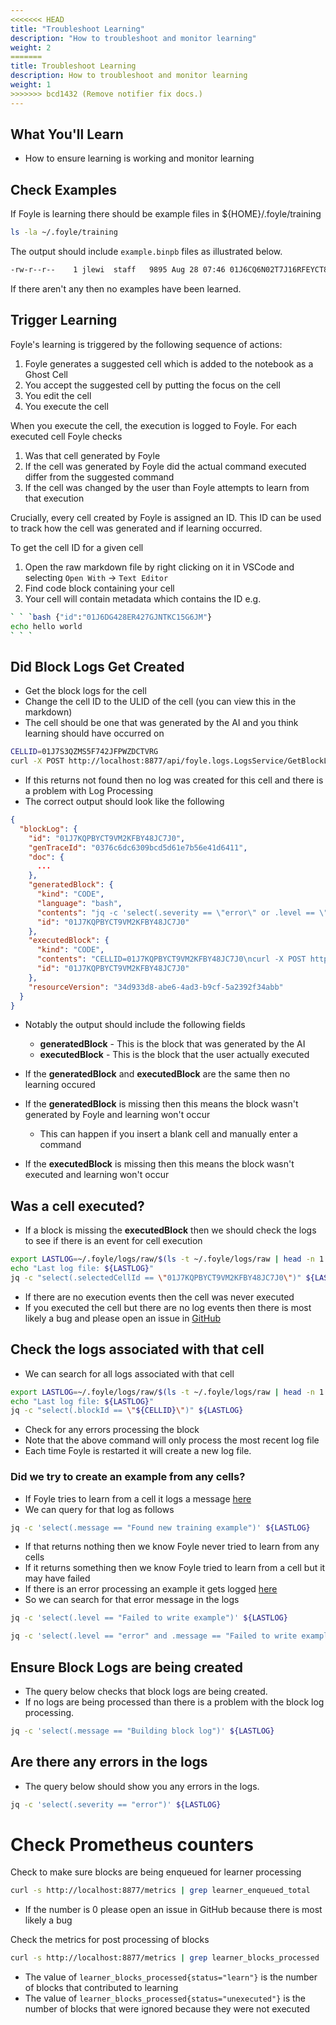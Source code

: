 ```yaml
---
<<<<<<< HEAD
title: "Troubleshoot Learning"
description: "How to troubleshoot and monitor learning"
weight: 2
=======
title: Troubleshoot Learning 
description: How to troubleshoot and monitor learning 
weight: 1
>>>>>>> bcd1432 (Remove notifier fix docs.)
---
```


## What You'll Learn

* How to ensure learning is working and monitor learning

## Check Examples

If Foyle is learning there should be example files in ${HOME}/.foyle/training

```sh
ls -la ~/.foyle/training
```

The output should include `example.binpb` files as illustrated below.

```sh
-rw-r--r--    1 jlewi  staff   9895 Aug 28 07:46 01J6CQ6N02T7J16RFEYCT8KYWP.example.binpb
```

If there aren't any then no examples have been learned.

## Trigger Learning

Foyle's learning is triggered by the following sequence of actions:

1. Foyle generates a suggested cell which is added to the notebook as a Ghost Cell
2. You accept the suggested cell by putting the focus on the cell
3. You edit the cell
4. You execute the cell

When you execute the cell, the execution is logged to Foyle. For each executed cell Foyle checks

1. Was that cell generated by Foyle
2. If the cell was generated by Foyle did the actual command executed differ from the suggested command
3. If the cell was changed by the user than Foyle attempts to learn from that execution

Crucially, every cell created by Foyle is assigned an ID. This ID can be used to track how the cell was generated and if learning occurred.

To get the cell ID for a given cell

1. Open the raw markdown file by right clicking on it in VSCode and selecting `Open With` -> `Text Editor`
2. Find code block containing your cell
3. Your cell will contain metadata which contains the ID e.g.

```sh
` ` `bash {"id":"01J6DG428ER427GJNTKC15G6JM"}
echo hello world
` ` `
```

## Did Block Logs Get Created

* Get the block logs for the cell
* Change the cell ID to the ULID of the cell (you can view this in the markdown)
* The cell should be one that was generated by the AI and you think learning should have occurred on

```bash
CELLID=01J7S3QZMS5F742JFPWZDCTVRG
curl -X POST http://localhost:8877/api/foyle.logs.LogsService/GetBlockLog -H "Content-Type: application/json" -d "{\"id\": \"${CELLID}\"}" | jq .
```

* If this returns not found then no log was created for this cell and there is a problem with Log Processing
* The correct output should look like the following

```json
{
  "blockLog": {
    "id": "01J7KQPBYCT9VM2KFBY48JC7J0",
    "genTraceId": "0376c6dc6309bcd5d61e7b56e41d6411",
    "doc": {
      ...
    },
    "generatedBlock": {
      "kind": "CODE",
      "language": "bash",
      "contents": "jq -c 'select(.severity == \"error\" or .level == \"error\")' ${LASTLOG}",
      "id": "01J7KQPBYCT9VM2KFBY48JC7J0"
    },
    "executedBlock": {
      "kind": "CODE",
      "contents": "CELLID=01J7KQPBYCT9VM2KFBY48JC7J0\ncurl -X POST http://localhost:8877/api/foyle.logs.LogsService/GetBlockLog -H \"Content-Type: application/json\" -d \"{\\\"id\\\": \\\"${CELLID}\\\"}\" | jq .",
      "id": "01J7KQPBYCT9VM2KFBY48JC7J0"
    },
    "resourceVersion": "34d933d8-abe6-4ad3-b9cf-5a2392f34abb"
  }
}
```

* Notably the output should include the following fields

   * **generatedBlock** - This is the block that was generated by the AI
   * **executedBlock** - This is the block that the user actually executed

* If the **generatedBlock** and **executedBlock** are the same then no learning occured
* If the **generatedBlock** is missing then this means the block wasn't generated by Foyle and learning won't occur

   * This can happen if you insert a blank cell and manually enter a command

* If the **executedBlock** is missing then this means the block wasn't executed and learning won't occur

## Was a cell executed?

* If a block is missing the **executedBlock** then we should check the logs to see if there is an event for cell execution

```bash
export LASTLOG=~/.foyle/logs/raw/$(ls -t ~/.foyle/logs/raw | head -n 1 )
echo "Last log file: ${LASTLOG}"
jq -c "select(.selectedCellId == \"01J7KQPBYCT9VM2KFBY48JC7J0\")" ${LASTLOG}
```

* If there are no execution events then the cell was never executed
* If you executed the cell but there are no log events then there is most likely a bug and please open an issue in [GitHub](https://github.com/jlewi/foyle/issues)

## Check the logs associated with that cell

* We can search for all logs associated with that cell

```bash
export LASTLOG=~/.foyle/logs/raw/$(ls -t ~/.foyle/logs/raw | head -n 1 )
echo "Last log file: ${LASTLOG}"
jq -c "select(.blockId == \"${CELLID}\")" ${LASTLOG}
```

* Check for any errors processing the block
* Note that the above command will only process the most recent log file
* Each time Foyle is restarted it will create a new log file.

### Did we try to create an example from any cells?

* If Foyle tries to learn from a cell it logs a message [here](https://github.com/jlewi/foyle/blob/4288e91ac805b46103d94230b32dd1bc2f957095/app/pkg/learn/learner.go#L155)
* We can query for that log as follows

```bash
jq -c 'select(.message == "Found new training example")' ${LASTLOG}
```

* If that returns nothing then we know Foyle never tried to learn from any cells
* If it returns something then we know Foyle tried to learn from a cell but it may have failed
* If there is an error processing an example it gets logged [here](https://github.com/jlewi/foyle/blob/4288e91ac805b46103d94230b32dd1bc2f957095/app/pkg/learn/learner.go#L205)
* So we can search for that error message in the logs

```bash
jq -c 'select(.level == "Failed to write example")' ${LASTLOG}
```

```bash
jq -c 'select(.level == "error" and .message == "Failed to write example")' ${LASTLOG}
```

## Ensure Block Logs are being created

* The query below checks that block logs are being created.
* If no logs are being processed than there is a problem with the block log processing.

```bash
jq -c 'select(.message == "Building block log")' ${LASTLOG}
```

## Are there any errors in the logs

* The query below should show you any errors in the logs.

```bash
jq -c 'select(.severity == "error")' ${LASTLOG}
```

# Check Prometheus counters

Check to make sure blocks are being enqueued for learner processing

```bash
curl -s http://localhost:8877/metrics | grep learner_enqueued_total 
```

* If the number is 0 please open an issue in GitHub because there is most likely a bug

Check the metrics for post processing of blocks 

```bash
curl -s http://localhost:8877/metrics | grep learner_blocks_processed
```

* The value of `learner_blocks_processed{status="learn"}` is the number of blocks that contributed to learning
* The value of `learner_blocks_processed{status="unexecuted"}` is the number of blocks that were ignored because they were not executed
